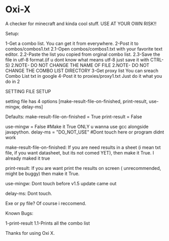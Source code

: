 # Oxi-X
A checker for minecraft and kinda cool stuff. USE AT YOUR OWN RISK!!

Setup:

1-Get a combo list.
You can get it from everywhere.
2-Post it to combos/combos1.txt
  2.1-Open combos/combos1.txt with your favorite text editor.
  2.2-Paste the list you copied from orginal combo list.
  2.3-Save the file in utf-8 format.(if u dont know what means utf-8 just save it with CTRL-S)
  2.NOTE- DO NOT CHANGE THE NAME OF FILE
  2.NOTE- DO NOT CHANGE THE COMBO LIST DIRECTORY
3-Get proxy list
You can sreach Combo List txt in google
4-Post it to proxies/proxy1.txt
Just do it what you do in 2

SETTING FILE SETUP

setting file has 4 options
[make-result-file-on-finished, print-result, use-mingw, delay-ms]

Defaults:
make-result-file-on-finished = True
print-result = False 

use-mingw = False #Make it True ONLY u wanna use gcc alongside javapython.
delay-ms = "DO_NOT_USE" #Dont touch here or program didnt work

make-result-file-on-finished:
  If you are need results in a sheet (i mean txt file, if you want datasheet, but its not comed YET), then make it True. I already maked it true
  
print-result:
  If you are want print the results on screen ( unrecommended, might be buggy) then make it True.
  
use-mingw:
  Dont touch before v1.5 update came out
  
delay-ms:
  Dont touch.
  
Exe or py file?
Of course i reccomend.

Known Bugs:

1-print-result
  1.1-Prints all the combo list
  
  Thanks for using Oxi X.
